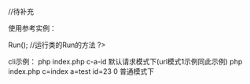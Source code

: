 //待补充

使用参考实例：
<?php
//定义项目路径
define('APP_PATH','./app');

// require 'conf.php'; // 这里可以载入全局配置参数数组 $cfg = array();
// 加载框架入口文件
//require("./myphp/base.php");

$myphp = new myphp();	//实例化一个类
$myphp->Run();	//运行类的Run的方法
?>

cli示例：
php index.php c-a-id  默认请求模式下(url模式1示例同此示例)
php index.php c=index a=test id=23  0 普通模式下